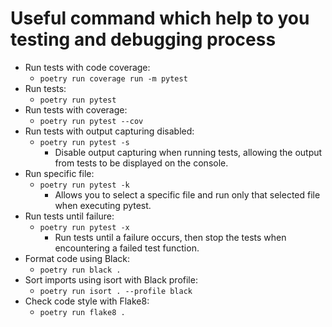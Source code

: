 # Useful command which help to you testing and debugging process

- Run tests with code coverage:
  - `poetry run coverage run -m pytest`
- Run tests:
  - `poetry run pytest`
- Run tests with coverage:
  - `poetry run pytest --cov`
- Run tests with output capturing disabled:
  - `poetry run pytest -s`
    - Disable output capturing when running tests, allowing the output from tests to be displayed on the console.
- Run specific file:
  - `poetry run pytest -k`
    - Allows you to select a specific file and run only that selected file when executing pytest.
- Run tests until failure:
  - `poetry run pytest -x`
    - Run tests until a failure occurs, then stop the tests when encountering a failed test function.
- Format code using Black:
  - `poetry run black .`
- Sort imports using isort with Black profile:
  - `poetry run isort . --profile black`
- Check code style with Flake8:
  - `poetry run flake8 .`
